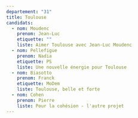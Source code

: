 ```yaml
---
departement: "31"
title: Toulouse
candidats:
  - nom: Moudenc
    prenom: Jean-Luc
    etiquette: ""
    liste: Aimer Toulouse avec Jean-Luc Moudenc
  - nom: Pellefigue
    prenom: Nadia
    etiquette: PS
    liste: Une nouvelle énergie pour Toulouse
  - nom: Biasotto
    prenom: Franck
    etiquette: MoDem
    liste: Toulouse, belle et forte
  - nom: Cohen
    prenom: Pierre
    liste: Pour la cohésion - l'autre projet
---
```

